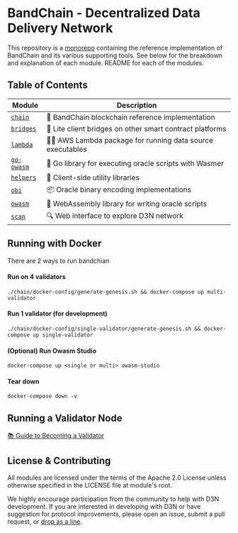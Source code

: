 # BandChain - Decentralized Data Delivery Network

This repository is a [monorepo] containing the reference implementation of BandChain and its various supporting tools. See below for the breakdown and explanation of each module. README for each of the modules.

## Table of Contents

| Module                 | Description                                               |
| ---------------------- | --------------------------------------------------------- |
| [`chain`](chain)       | 🔗 BandChain blockchain reference implementation          |
| [`bridges`](bridges)   | 📡 Lite client bridges on other smart contract platforms  |
| [`lambda`](lambda)     | 👷‍♂️ AWS Lambda package for running data source executables |
| [`go-owasm`](go-owasm) | 🐀 Go library for executing oracle scripts with Wasmer    |
| [`helpers`](helpers)   | 🔪 Client-side utility libraries                          |
| [`obi`](obi)           | 📦 Oracle binary encoding implementations                 |
| [`owasm`](owasm)       | 🔮 WebAssembly library for writing oracle scripts         |
| [`scan`](scan)         | 🔍 Web interface to explore D3N network                   |

## Running with Docker

There are 2 ways to run bandchian

#### Run on 4 validators

```
./chain/docker-config/generate-genesis.sh && docker-compose up multi-validator
```

#### Run 1 validator (for development)

```
./chain/docker-config/single-validator/generate-genesis.sh && docker-compose up single-validator
```

#### (Optional) Run Owasm Studio

```
docker-compose up <single or multi> owasm-studio
```

#### Tear down

```
docker-compose down -v
```

## Running a Validator Node

[📚 Guide to Becoming a Validator](https://medium.com/bandprotocol/bandchain-wenchang-testnet-2-how-to-join-as-a-validator-76bc4180ddd7)

## License & Contributing

All modules are licensed under the terms of the Apache 2.0 License unless otherwise specified in the LICENSE file at module's root.

We highly encourage participation from the community to help with D3N development. If you are interested in developing with D3N or have suggestion for protocol improvements, please open an issue, submit a pull request, or [drop as a line].

[monorepo]: https://en.wikipedia.org/wiki/Monorepo
[drop as a line]: mailto:connect@bandprotocol.com
